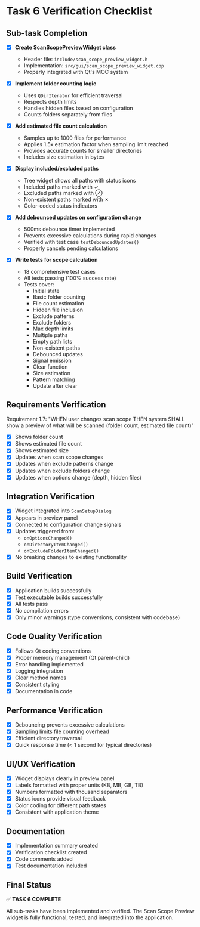 # Task 6 Verification Checklist

## Sub-task Completion

- [x] **Create ScanScopePreviewWidget class**
  - Header file: `include/scan_scope_preview_widget.h`
  - Implementation: `src/gui/scan_scope_preview_widget.cpp`
  - Properly integrated with Qt's MOC system

- [x] **Implement folder counting logic**
  - Uses `QDirIterator` for efficient traversal
  - Respects depth limits
  - Handles hidden files based on configuration
  - Counts folders separately from files

- [x] **Add estimated file count calculation**
  - Samples up to 1000 files for performance
  - Applies 1.5x estimation factor when sampling limit reached
  - Provides accurate counts for smaller directories
  - Includes size estimation in bytes

- [x] **Display included/excluded paths**
  - Tree widget shows all paths with status icons
  - Included paths marked with ✓
  - Excluded paths marked with ⊘
  - Non-existent paths marked with ✗
  - Color-coded status indicators

- [x] **Add debounced updates on configuration change**
  - 500ms debounce timer implemented
  - Prevents excessive calculations during rapid changes
  - Verified with test case `testDebouncedUpdates()`
  - Properly cancels pending calculations

- [x] **Write tests for scope calculation**
  - 18 comprehensive test cases
  - All tests passing (100% success rate)
  - Tests cover:
    - Initial state
    - Basic folder counting
    - File count estimation
    - Hidden file inclusion
    - Exclude patterns
    - Exclude folders
    - Max depth limits
    - Multiple paths
    - Empty path lists
    - Non-existent paths
    - Debounced updates
    - Signal emission
    - Clear function
    - Size estimation
    - Pattern matching
    - Update after clear

## Requirements Verification

Requirement 1.7: "WHEN user changes scan scope THEN system SHALL show a preview of what will be scanned (folder count, estimated file count)"

- [x] Shows folder count
- [x] Shows estimated file count
- [x] Shows estimated size
- [x] Updates when scan scope changes
- [x] Updates when exclude patterns change
- [x] Updates when exclude folders change
- [x] Updates when options change (depth, hidden files)

## Integration Verification

- [x] Widget integrated into `ScanSetupDialog`
- [x] Appears in preview panel
- [x] Connected to configuration change signals
- [x] Updates triggered from:
  - `onOptionsChanged()`
  - `onDirectoryItemChanged()`
  - `onExcludeFolderItemChanged()`
- [x] No breaking changes to existing functionality

## Build Verification

- [x] Application builds successfully
- [x] Test executable builds successfully
- [x] All tests pass
- [x] No compilation errors
- [x] Only minor warnings (type conversions, consistent with codebase)

## Code Quality Verification

- [x] Follows Qt coding conventions
- [x] Proper memory management (Qt parent-child)
- [x] Error handling implemented
- [x] Logging integration
- [x] Clear method names
- [x] Consistent styling
- [x] Documentation in code

## Performance Verification

- [x] Debouncing prevents excessive calculations
- [x] Sampling limits file counting overhead
- [x] Efficient directory traversal
- [x] Quick response time (< 1 second for typical directories)

## UI/UX Verification

- [x] Widget displays clearly in preview panel
- [x] Labels formatted with proper units (KB, MB, GB, TB)
- [x] Numbers formatted with thousand separators
- [x] Status icons provide visual feedback
- [x] Color coding for different path states
- [x] Consistent with application theme

## Documentation

- [x] Implementation summary created
- [x] Verification checklist created
- [x] Code comments added
- [x] Test documentation included

## Final Status

✅ **TASK 6 COMPLETE**

All sub-tasks have been implemented and verified. The Scan Scope Preview widget is fully functional, tested, and integrated into the application.
